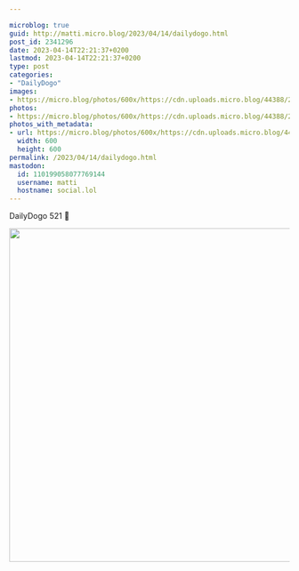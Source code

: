 ```yaml
---

microblog: true
guid: http://matti.micro.blog/2023/04/14/dailydogo.html
post_id: 2341296
date: 2023-04-14T22:21:37+0200
lastmod: 2023-04-14T22:21:37+0200
type: post
categories:
- "DailyDogo"
images:
- https://micro.blog/photos/600x/https://cdn.uploads.micro.blog/44388/2023/f0b7211faa.jpg
photos:
- https://micro.blog/photos/600x/https://cdn.uploads.micro.blog/44388/2023/f0b7211faa.jpg
photos_with_metadata:
- url: https://micro.blog/photos/600x/https://cdn.uploads.micro.blog/44388/2023/f0b7211faa.jpg
  width: 600
  height: 600
permalink: /2023/04/14/dailydogo.html
mastodon:
  id: 110199058077769144
  username: matti
  hostname: social.lol
---
```

DailyDogo 521 🐶

<img src="https://micro.blog/photos/600x/https://blog.martin-haehnel.de/uploads/2023/f0b7211faa.jpg" width="600" height="600" alt="" />
